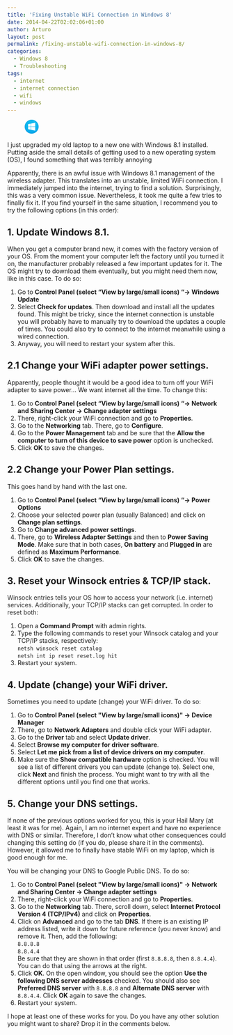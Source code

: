 ```yaml
---
title: 'Fixing Unstable WiFi Connection in Windows 8'
date: 2014-04-22T02:02:06+01:00
author: Arturo
layout: post
permalink: /fixing-unstable-wifi-connection-in-windows-8/
categories:
  - Windows 8
  - Troubleshooting
tags:
  - internet
  - internet connection
  - wifi
  - windows
---
```

<figure class="alignleft">
	<img width="32" src="../multimedia/icons/windows8.png"/>
</figure>

I just upgraded my old laptop to a new one with Windows 8.1 installed. Putting aside the small details of getting used to a new operating system (OS), I found something that was terribly annoying

<!--more-->

Apparently, there is an awful issue with Windows 8.1 management of the wireless adapter. This translates into an unstable, limited WiFi connection. I immediately jumped into the internet, trying to find a solution. Surprisingly, this was a very common issue. Nevertheless, it took me quite a few tries to finally fix it. If you find yourself in the same situation, I recommend you to try the following options (in this order):

## 1. Update Windows 8.1.

When you get a computer brand new, it comes with the factory version of your OS. From the moment your computer left the factory until you turned it on, the manufacturer probably released a few important updates for it. The OS might try to download them eventually, but you might need them now, like in this case. To do so:

  1. Go to **Control Panel (select &#8220;View by large/small icons) &#8220;→ Windows Update**
  2. Select **Check for updates**. Then download and install all the updates found. This might be tricky, since the internet connection is unstable you will probably have to manually try to download the updates a couple of times. You could also try to connect to the internet meanwhile using a wired connection.
  3. Anyway, you will need to restart your system after this.


## 2.1 Change your WiFi adapter power settings.

Apparently, people thought it would be a good idea to turn off your WiFi adapter to save power&#8230; We want internet all the time. To change this:

  1. Go to **Control Panel (select &#8220;View by large/small icons) &#8220;→ Network and Sharing Center → Change adapter settings**
  2. There, right-click your WiFi connection and go to **Properties**.
  3. Go to the **Networking** tab. There, go to **Configure**.
  4. Go to the **Power Management** tab and be sure that the **Allow the computer to turn of this device to save power** option is unchecked.
  5. Click **OK** to save the changes.

## 2.2 Change your Power Plan settings.

This goes hand by hand with the last one.

  1. Go to **Control Panel (select &#8220;View by large/small icons) &#8220;→ Power Options**
  2. Choose your selected power plan (usually Balanced) and click on **Change plan settings**.
  3. Go to **Change advanced power settings**.
  4. There, go to **Wireless Adapter Settings** and then to **Power Saving Mode**. Make sure that in both cases, **On battery** and **Plugged in** are defined as **Maximum Performance**.
  5. Click **OK** to save the changes.

## 3. Reset your Winsock entries & TCP/IP stack.

<p style="color: #2a2a2a;">
  <span style="font-weight: inherit; font-style: inherit;">Winsock entries tells your OS how to access your network (i.e. internet) services. Additionally, your TCP/IP stacks can get corrupted. In order to reset both:</span>
</p>

  1. Open a **Command Prompt** with admin rights.
  2. Type the following commands to reset your Winsock catalog and your TCP/IP stacks, respectively:  
    `netsh winsock reset catalog`  
    `netsh int ip reset reset.log hit`
  3. Restart your system.

## 4. Update (change) your WiFi driver.

Sometimes you need to update (change) your WiFi driver. To do so:

  1. Go to **Control Panel (select "View by large/small icons)" → Device Manager**
  2. There, go to **Network Adapters** and double click your WiFi adapter.
  3. Go to the **Driver** tab and select **Update driver**.
  4. Select **Browse my computer for driver software**.
  5. Select **Let me pick from a list of device drivers on my computer**.
  6. Make sure the **Show compatible hardware** option is checked. You will see a list of different drivers you can update (change to). Select one, click **Next** and finish the process. You might want to try with all the different options until you find one that works.

## 5. Change your DNS settings.

If none of the previous options worked for you, this is your Hail Mary (at least it was for me). Again, I am no internet expert and have no experience with DNS or similar. Therefore, I don&#8217;t know what other consequences could changing this setting do (if you do, please share it in the comments). However, it allowed me to finally have stable WiFi on my laptop, which is good enough for me.

You will be changing your DNS to Google Public DNS. To do so:

  1. Go to **Control Panel (select "View by large/small icons)" → Network and Sharing Center → Change adapter settings**
  2. There, right-click your WiFi connection and go to **Properties**.
  3. Go to the **Networking** tab. There, scroll down, select **Internet Protocol Version 4 (TCP/IPv4)** and click on **Properties**.
  4. Click on **Advanced** and go to the tab **DNS**. If there is an existing IP address listed, write it down for future reference (you never know) and remove it. Then, add the following:  
    `8.8.8.8`  
    `8.8.4.4`  
    Be sure that they are shown in that order (first `8.8.8.8`, then `8.8.4.4`). You can do that using the arrows at the right.
  5. Click **OK**. On the open window, you should see the option **Use the following DNS server addresses** checked. You should also see **Preferred DNS server** with `8.8.8.8` and **Alternate DNS server** with `8.8.4.4`. Click **OK** again to save the changes.
  6. Restart your system.


I hope at least one of these works for you. Do you have any other solution you might want to share? Drop it in the comments below.
